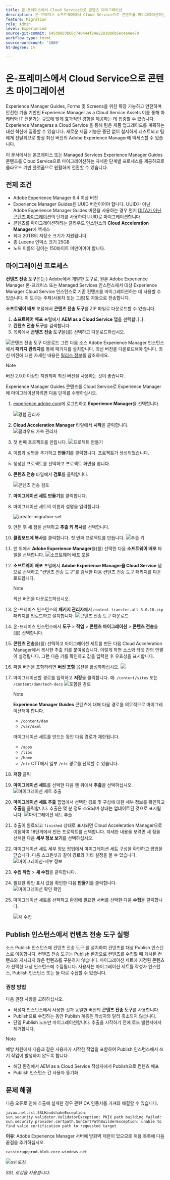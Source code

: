 ```yaml
---
title: 온-프레미스에서 Cloud Service으로 콘텐츠 마이그레이션
description: 온-프레미스 소프트웨어에서 Cloud Service으로 콘텐츠를 마이그레이션하는 방법에 대해 알아봅니다.
feature: Migration
role: Admin
level: Experienced
source-git-commit: 645d9983b66c740444f24e2283806b5ec4a4ee79
workflow-type: tm+mt
source-wordcount: '1000'
ht-degree: 1%

---
```


# 온-프레미스에서 Cloud Service으로 콘텐츠 마이그레이션

Experience Manager Guides, Forms 및 Screens을 위한 확장 가능하고 안전하며 안전한 기술 기반인 Experience Manager as a Cloud Service Assets 이를 통해 마케터와 IT 전문가는 규모에 맞게 효과적인 경험을 제공하는 데 집중할 수 있습니다.
Experience Manageras a Cloud Service 을 통해 팀은 제품 업그레이드를 계획하는 대신 혁신에 집중할 수 있습니다. 새로운 제품 기능은 중단 없이 철저하게 테스트되고 팀에게 전달되므로 항상 최신 버전의 Adobe Experience Manager에 액세스할 수 있습니다.

이 문서에서는 온프레미스 또는 Managed Services Experience Manager Guides 콘텐츠를 Cloud Service으로 마이그레이션하는 자세한 단계별 프로세스를 제공하므로 클라우드 기반 플랫폼으로 원활하게 전환할 수 있습니다.

## 전제 조건

* Adobe Experience Manager 6.4 이상 버전
* Experience Manager Guides은 UUID 버전이어야 합니다. UUID가 아닌 Adobe Experience Manager Guides 버전을 사용하는 경우 먼저 [DITA가 아닌 콘텐츠 마이그레이션](../install-guide/migrate-uuid-non-uuid.md)의 단계를 사용하여 UUID로 마이그레이션합니다.
* 콘텐츠를 마이그레이션하려는 클라우드 인스턴스의 **Cloud Acceleration Manager**&#x200B;에 액세스
* 최대 20TB의 저장소 크기가 지원됩니다
* 총 Lucene 인덱스 크기 25GB
* 노드 이름의 길이는 150바이트 미만이어야 합니다.


## 마이그레이션 프로세스

**컨텐츠 전송 도구**&#x200B;은(는) Adobe에서 개발한 도구로, 원본 Adobe Experience Manager 온-프레미스 또는 Managed Services 인스턴스에서 대상 Experience Manager Cloud Service 인스턴스로 기존 컨텐츠를 마이그레이션하는 데 사용할 수 있습니다.
이 도구는 주체(사용자 또는 그룹)도 자동으로 전송합니다.

**소프트웨어 배포** 포털에서 **콘텐츠 전송 도구**&#x200B;를 ZIP 파일로 다운로드할 수 있습니다.

1. **소프트웨어 배포** 포털에서 **AEM as a Cloud Service** 탭을 선택합니다.
1. **컨텐츠 전송 도구**&#x200B;를 검색합니다.
1. 목록에서 **콘텐츠 전송 도구**&#x200B;을(를) 선택하고 다운로드하십시오.

![콘텐츠 전송 도구 다운로드](./assets/content-transfer-tool-software-portal.png)
그런 다음 소스 Adobe Experience Manager 인스턴스에서 **패키지 관리자**&#x200B;를 통해 패키지를 설치합니다. 최신 버전을 다운로드해야 합니다.
최신 버전에 대한 자세한 내용은 [릴리스 정보](https://experienceleague.adobe.com/docs/experience-manager-cloud-service/content/release-notes/release-notes/release-notes-current.html?lang=en)를 참조하세요.

>[!NOTE]
> 
> 버전 2.0.0 이상만 지원되며 최신 버전을 사용하는 것이 좋습니다.





Experience Manager Guides 콘텐츠를 Cloud Service로 Experience Manager에 마이그레이션하려면 다음 단계를 수행하십시오.

1. [experience.adobe.com](https://experience.adobe.com/)에 로그인하고 **Experience Manager**&#x200B;을 선택합니다.

   ![경험 관리자](./assets/migration-experience-manager.png)


1. **Cloud Acceleration Manager** 타일에서 **시작**&#x200B;을 클릭합니다.
   ![클라우드 가속 관리자](./assets/migration-experience-manager-cloud.png)

1. 첫 번째 프로젝트를 만듭니다.
   ![프로젝트 만들기](./assets/migration-cloud-create-project.png)

1. 이름과 설명을 추가하고 **만들기**&#x200B;를 클릭합니다. 프로젝트가 생성되었습니다.
1. 생성된 프로젝트를 선택하고 프로젝트 화면을 엽니다.
1. **콘텐츠 전송** 타일에서 **검토**&#x200B;를 클릭합니다.

   ![콘텐츠 전송 검토](./assets/migration-content-transfer-review.png)

1. **마이그레이션 세트 만들기**&#x200B;를 클릭합니다.

1. 마이그레이션 세트의 이름과 설명을 입력합니다.


   ![create-migration-set](./assets/migration-cloud-create-migration-set.png)


1. 만든 후 세 점을 선택하고 **추출 키 복사**&#x200B;를 선택합니다.


1. **클립보드에 복사**&#x200B;를 클릭합니다. 첫 번째 프로젝트를 만듭니다.
   ![추출 키](./assets/migration-copy-to-clipboard.png)

1. 맨 위에서 **Adobe Experience Manager**&#x200B;을(를) 선택한 다음 **소프트웨어 배포** 타일을 선택합니다.
   ![소프트웨어 배포 포털](./assets/migration-software-portal.png)


1. **소프트웨어 배포** 포털에서 **Adobe Experience Manager을 Cloud Service** 탭으로 선택하고 &quot;컨텐츠 전송 도구&quot;를 검색한 다음 컨텐츠 전송 도구 패키지를 다운로드합니다.

   >[!NOTE]
   >
   >  최신 버전을 다운로드하십시오.

1. 온-프레미스 인스턴스의 **패키지 관리자**&#x200B;에서 `content-transfer.all-3.0.10.zip` 패키지를 업로드하고 설치합니다.
   ![콘텐츠 전송 도구 다운로드](./assets/content-transfer-tool-software-portal.png)


1. 온-프레미스 인스턴스에서 **도구** > **작업** > **콘텐츠 마이그레이션** > **콘텐츠 전송**&#x200B;을(를) 선택합니다.


1. **콘텐츠 전송**&#x200B;을(를) 선택하고 마이그레이션 세트를 만든 다음 Cloud Acceleration Manager에서 복사한 추출 키를 붙여넣습니다. 이렇게 하면 소스와 타겟 간의 연결이 설정됩니다. 그런 다음 키를 확인하고 값을 입력한 후 유효성을 표시합니다.

1. 파일 버전을 포함하려면 **버전 포함** 옵션을 활성화하십시오.
   ![](./assets/migration-create-migration-set.png)

1. 마이그레이션할 경로를 입력하고 **저장**&#x200B;을 클릭합니다.
예: `/content/sites`
또는
   `/content/dam/tech-docs`
   ![포함된 경로](./assets/migration-included-paths.png)



   >[!NOTE]
   >
   > **Experience Manager Guides** 콘텐츠에 대해 다음 경로를 의무적으로 마이그레이션해야 합니다.

   * `/content/dam`
   * `/var/dxml`

   마이그레이션 세트를 만드는 동안 다음 경로가 제한됩니다.
   * `/apps`
   * `/libs`
   * `/home`
   * `/etc` CTT에서 일부 `/etc` 경로를 선택할 수 있습니다.

1. **저장** 클릭
1. **마이그레이션 세트**&#x200B;를 선택한 다음 맨 위에서 **추출**&#x200B;을 선택하십시오.
   ![마이그레이션 세트 추출 ](./assets/migration-extract.png)

1. **마이그레이션 세트 추출** 팝업에서 선택한 경로 및 구성에 대한 세부 정보를 확인하고 **추출**&#x200B;을 클릭합니다. 추출은 몇 분 정도 소요되며 상태는 업데이트된 것으로 표시됩니다.
   ![마이그레이션 세트 추출](./assets/migration-set-extraction.png)

1. 추출이 완료되고 `finished` 상태로 표시되면 Cloud Acceleration Manager으로 이동하여 18단계에서 만든 프로젝트를 선택합니다.
자세한 내용을 보려면 세 점을 선택한 다음 **세부 정보 보기**&#x200B;를 선택하십시오.


1. 마이그레이션 세트 세부 정보 팝업에서 마이그레이션 세트 구성을 확인하고 팝업을 닫습니다. 다음 스크린샷과 같이 경로와 기타 설정을 볼 수 있습니다.
   ![마이그레이션-세부 정보](./assets/migration-details.png)


1. **수집 작업** > **새 수집**&#x200B;을 클릭합니다.
1. 필요한 확인 표시 값을 확인한 다음 **만들기**&#x200B;를 클릭합니다.
   ![마이그레이션 확인 확인](./assets/migration-new-ingestion-acknowledge.png)

1. 마이그레이션 세트를 선택하고 환경에 필요한 서버를 선택한 다음 **수집**&#x200B;을 클릭합니다.

   ![새 수집](./assets/migration-new-ingestion.png)

## Publish 인스턴스에서 컨텐츠 전송 도구 실행

소스 Publish 인스턴스에 컨텐츠 전송 도구 를 설치하여 컨텐츠를 대상 Publish 인스턴스로 이동합니다.
컨텐츠 전송 도구는 Publish 환경으로 컨텐츠를 수집할 때 게시된 컨텐츠와 게시되지 않은 컨텐츠를 구분하지 않습니다. 마이그레이션 세트에 지정된 콘텐츠가 선택한 대상 인스턴스에 수집됩니다. 사용자는 마이그레이션 세트를 작성자 인스턴스, Publish 인스턴스 또는 둘 다로 수집할 수 있습니다.

### 권장 방법

다음 권장 사항을 고려하십시오.

* 작성자 인스턴스에서 사용한 것과 동일한 버전의 **콘텐츠 전송 도구**&#x200B;를 사용합니다.
* Publish으로 수집하는 동안 Publish 계층은 작성자와 달리 축소되지 않습니다.
* 단일 Publish 노드만 마이그레이션합니다. 추출을 시작하기 전에 로드 밸런서에서 제거합니다.

>[!NOTE]
>
> 예방 차원에서 다음과 같은 사용자가 시작한 작업을 포함하여 Publish 인스턴스에서 쓰기 작업이 발생하지 않도록 합니다.
> * 해당 환경에서 AEM as a Cloud Service 작성자에서 Publish으로 컨텐츠 배포
> * Publish 인스턴스 간 사용자 동기화


## 문제 해결

다음 오류로 인해 추출에 실패한 경우 관련 CA 인증서를 가져와 해결할 수 있습니다.

`javax.net.ssl.SSLHandshakeException: sun.security.validator.ValidatorException: PKIX path building failed: sun.security.provider.certpath.SunCertPathBuilderException: unable to find valid certification path to requested target`

**이유**: Adobe Experience Manager 서버에 방화벽 제한이 있으므로 허용 목록에 다음 끝점을 추가하십시오.

`casstorageprod.blob.core.windows.net`


![ssl 로깅](./assets/migration-ssl-logging.png)


*SSL 로깅을 사용합니다.*




